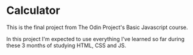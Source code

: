 # Calculator

This is the final project from The Odin Project's Basic Javascript course. 

In this project I'm expected to use everything I've learned so far during these 3 months of studying HTML, CSS and JS.